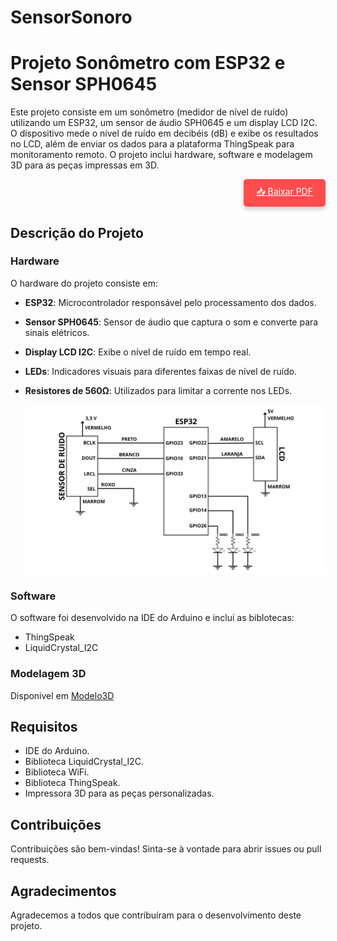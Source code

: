 # SensorSonoro

# Projeto Sonômetro com ESP32 e Sensor SPH0645

Este projeto consiste em um sonômetro (medidor de nível de ruído) utilizando um ESP32, um sensor de áudio SPH0645 e um display LCD I2C. O dispositivo mede o nível de ruído em decibéis (dB) e exibe os resultados no LCD, além de enviar os dados para a plataforma ThingSpeak para monitoramento remoto. O projeto inclui hardware, software e modelagem 3D para as peças impressas em 3D.

<div align="right">
<a href="https://anamarcacini.github.io/SensorSonoro/Eng_Comp_IMT_2025.pdf" target="_blank" style="display: inline-block; padding: 10px 20px; background-color: #ff4d4d; color: white; border-radius: 5px; box-shadow: 0 4px 6px rgba(0, 0, 0, 0.2); display:right">
    📥 Baixar PDF
</a>
</div>

## Descrição do Projeto

### Hardware

O hardware do projeto consiste em:

- **ESP32**: Microcontrolador responsável pelo processamento dos dados.
- **Sensor SPH0645**: Sensor de áudio que captura o som e converte para sinais elétricos.
- **Display LCD I2C**: Exibe o nível de ruído em tempo real.
- **LEDs**: Indicadores visuais para diferentes faixas de nível de ruído.
- **Resistores de 560Ω**: Utilizados para limitar a corrente nos LEDs.

  ![alt text](Hw/EsquemaEletrico.png)

### Software

O software foi desenvolvido na IDE do Arduino e inclui as biblotecas:

- ThingSpeak
- LiquidCrystal_I2C

### Modelagem 3D

Disponivel em
[Modelo3D](/Modelo_3D)

## Requisitos

- IDE do Arduino.
- Biblioteca LiquidCrystal_I2C.
- Biblioteca WiFi.
- Biblioteca ThingSpeak.
- Impressora 3D para as peças personalizadas.

## Contribuições

Contribuições são bem-vindas! Sinta-se à vontade para abrir issues ou pull requests.

## Agradecimentos

Agradecemos a todos que contribuíram para o desenvolvimento deste projeto.
